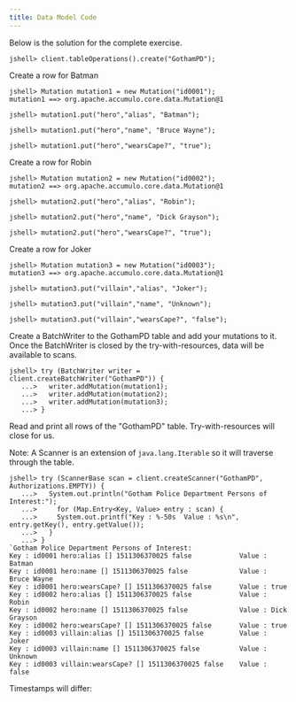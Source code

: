 ```yaml
---
title: Data Model Code
---
```


Below is the solution for the complete exercise.

```commandline
jshell> client.tableOperations().create("GothamPD");
```
Create a row for Batman
```commandline
jshell> Mutation mutation1 = new Mutation("id0001");
mutation1 ==> org.apache.accumulo.core.data.Mutation@1

jshell> mutation1.put("hero","alias", "Batman");

jshell> mutation1.put("hero","name", "Bruce Wayne");

jshell> mutation1.put("hero","wearsCape?", "true");
```

Create a row for Robin
```commandline
jshell> Mutation mutation2 = new Mutation("id0002");
mutation2 ==> org.apache.accumulo.core.data.Mutation@1

jshell> mutation2.put("hero","alias", "Robin");

jshell> mutation2.put("hero","name", "Dick Grayson");

jshell> mutation2.put("hero","wearsCape?", "true");
```    

Create a row for Joker
```commandline
jshell> Mutation mutation3 = new Mutation("id0003");
mutation3 ==> org.apache.accumulo.core.data.Mutation@1

jshell> mutation3.put("villain","alias", "Joker");

jshell> mutation3.put("villain","name", "Unknown");

jshell> mutation3.put("villain","wearsCape?", "false");
```

Create a BatchWriter to the GothamPD table and add your mutations to it.
Once the BatchWriter is closed by the try-with-resources, data will be available to scans.

```commandline
jshell> try (BatchWriter writer = client.createBatchWriter("GothamPD")) {
   ...>   writer.addMutation(mutation1);
   ...>   writer.addMutation(mutation2);
   ...>   writer.addMutation(mutation3);
   ...> }
```

Read and print all rows of the "GothamPD" table. Try-with-resources will close for us.

Note: A Scanner is an extension of ```java.lang.Iterable``` so it will traverse through the table.

```commandline
jshell> try (ScannerBase scan = client.createScanner("GothamPD", Authorizations.EMPTY)) {
   ...>   System.out.println("Gotham Police Department Persons of Interest:");
   ...>     for (Map.Entry<Key, Value> entry : scan) {
   ...>     System.out.printf("Key : %-50s  Value : %s\n", entry.getKey(), entry.getValue());
   ...>   }
   ...> }
`Gotham Police Department Persons of Interest:
Key : id0001 hero:alias [] 1511306370025 false            Value : Batman
Key : id0001 hero:name [] 1511306370025 false             Value : Bruce Wayne
Key : id0001 hero:wearsCape? [] 1511306370025 false       Value : true
Key : id0002 hero:alias [] 1511306370025 false            Value : Robin
Key : id0002 hero:name [] 1511306370025 false             Value : Dick Grayson
Key : id0002 hero:wearsCape? [] 1511306370025 false       Value : true
Key : id0003 villain:alias [] 1511306370025 false         Value : Joker
Key : id0003 villain:name [] 1511306370025 false          Value : Unknown
Key : id0003 villain:wearsCape? [] 1511306370025 false    Value : false
```
Timestamps will differ:


